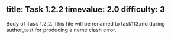 title: Task 1.2.2
timevalue: 2.0
difficulty: 3
---
Body of Task 1.2.2. 
This file will be renamed to task113.md during author_test for producing a name clash error.
